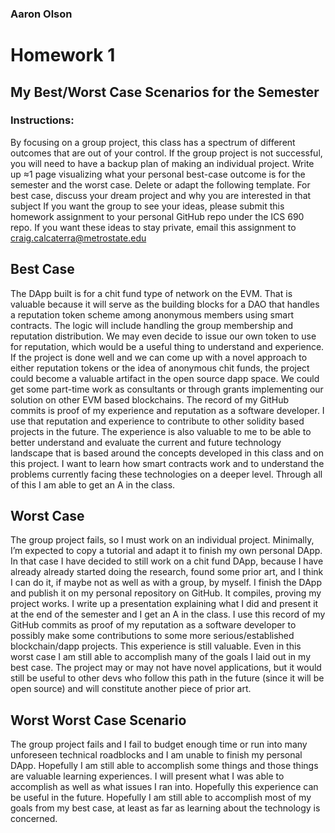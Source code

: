 ### Aaron Olson

# Homework 1 
## My Best/Worst Case Scenarios for the Semester

### Instructions: 
By focusing on a group project, this class has a spectrum of different outcomes that are out of your control. If the group project is not successful, you will need to have a backup plan of making an individual project. 
Write up ≈1 page visualizing what your personal best-case outcome is for the semester and the worst case. Delete or adapt the following template. For best case, discuss your dream project and why you are interested in that subject
If you want the group to see your ideas, please submit this homework assignment to your personal GitHub repo under the ICS 690 repo. If you want these ideas to stay private, email this assignment to craig.calcaterra@metrostate.edu

## Best Case
The DApp built is for a chit fund type of network on the EVM. That is valuable because it will serve as the building blocks for a DAO that handles a reputation token scheme among anonymous members using smart contracts. The logic will include handling the group membership and reputation distribution. We may even decide to issue our own token to use for reputation, which would be a useful thing to understand and experience. If the project is done well and we can come up with a novel approach to either reputation tokens or the idea of anonymous chit funds, the project could become a valuable artifact in the open source dapp space. We could get some part-time work as consultants or through grants  implementing our solution on other EVM based blockchains. The record of my GitHub commits is proof of my experience and reputation as a software developer. I use that reputation and experience to contribute to other solidity based projects in the future. The experience is also valuable to me to be able to better understand and evaluate the current and future technology landscape that is based around the concepts developed in this class and on this project. I want to learn how smart contracts work and to understand the problems currently facing these technologies on a deeper level. Through all of this I am able to get an A in the class.

## Worst Case
The group project fails, so I must work on an individual project. Minimally, I’m expected to copy a tutorial and adapt it to finish my own personal DApp. In that case I have decided to still work on a chit fund DApp, because I have already already started doing the research, found some prior art, and I think I can do it, if maybe not as well as with a group, by myself. I finish the DApp and publish it on my personal repository on GitHub. It compiles, proving my project works. I write up a presentation explaining what I did and present it at the end of the semester and I get an A in the class. I use this record of my GitHub commits as proof of my reputation as a software developer to possibly make some contributions to some more serious/established blockchain/dapp projects. This experience is still valuable. Even in this worst case I am still able to accomplish many of the goals I laid out in my best case. The project may or may not have novel applications, but it would still be useful to other devs who follow this path in the future (since it will be open source) and will constitute another piece of prior art. 

## Worst Worst Case Scenario
The group project fails and I fail to budget enough time or run into many unforeseen technical roadblocks and I am unable to finish my personal DApp. Hopefully I am still able to accomplish some things and those things are valuable learning experiences.  I will present what I was able to accomplish as well as what issues I ran into. Hopefully this experience can be useful in the future. Hopefully I am still able to accomplish most of my goals from my best case, at least as far as learning about the technology is concerned. 
